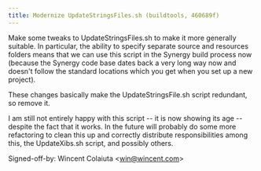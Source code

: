 ```yaml
---
title: Modernize UpdateStringsFiles.sh (buildtools, 460689f)
---
```


Make some tweaks to UpdateStringsFiles.sh to make it more generally suitable. In particular, the ability to specify separate source and resources folders means that we can use this script in the Synergy build process now (because the Synergy code base dates back a very long way now and doesn't follow the standard locations which you get when you set up a new project).

These changes basically make the UpdateStringsFile.sh script redundant, so remove it.

I am still not entirely happy with this script -- it is now showing its age -- despite the fact that it works. In the future will probably do some more refactoring to clean this up and correctly distribute responsibilities among this, the UpdateXibs.sh script, and possibly others.

Signed-off-by: Wincent Colaiuta &lt;win@wincent.com&gt;
